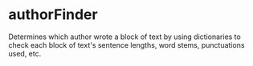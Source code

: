 # authorFinder
Determines which author wrote a block of text by using dictionaries to check each block of text's sentence lengths, word stems, punctuations used, etc.
